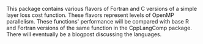 This package contains various flavors of Fortran and C versions of a simple layer loss cost function. These flavors represent levels of OpenMP parallelism. These functions' performance will be compared with base R and Fortran versions of the same function in the CppLangComp package. There will eventually be a blogpost discussing the languages.